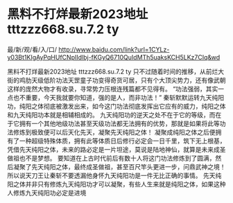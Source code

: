 # 黑料不打烊最新2023地址 tttzzz668.su.7.2 ty

最/新/观/看/入/口/ http://www.baidu.com/link?url=1CYLz-y03Bt1KIgAyPqHUfCNpIIdlbj-fKGyQ6710QuIdMTh5uaksKCH5LKz7CIq&wd

黑料不打烊最新2023地址 tttzzz668.su.7.2 ty
只不过随着时间的推移，从前烂大街的鸡肋天级低阶功法天罡童子功变得奇货可居，只有个大顶尖势力，还有像武朝这样的庞然大物才有收录，寻常势力压根连残篇都不见得有。
    “功法强弱，其实一点也不重要，今天我就要你知道，强的是人，而非功法！”
    秦斩默默运转九天纯阳功，纯阳之体彻底被激发出来，如今这门功法彻底发挥出它应有的威力，纯阳之体和九天纯阳功本就是相辅相成的。
    九天纯阳功的逆天之处不在于它的等级，而在于它拥有一个其他地级功法甚至天级功法都无法拥有的优势，那就是如果将此等功法修炼到极致便可以后天化先天，凝聚先天纯阳之体！
    凝聚成纯阳之体之后便拥有了一种超级特殊体质，拥有此等体质日后修行必定会一日千里，筑下无上根基，凭借先天纯阳之体，未来的路必定是一片坦途，莫说是陆地神仙，就算是未来成圣做祖也不是梦想。
    要知道在上古时代前后有数十人将这门功法修炼到了圆满，然后凝聚了先天纯阳之体，最终成圣做祖，甚至百尺竿头更进一步，问鼎武神之境！
    所以说天刀王让秦斩不要透漏他身怀九天纯阳功是一件无比正确的事情。
    先天纯阳之体并非只有修炼九天纯阳功才可以凝聚，有些人生来就是纯阳之体，如果这种人修炼九天纯阳功必定是进境

